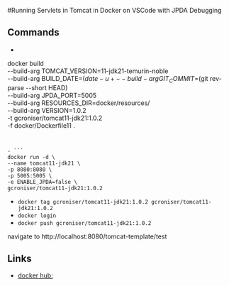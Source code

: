 #Running Servlets in Tomcat in Docker on VSCode with JPDA Debugging

## Commands
- ```
docker build \
  --build-arg TOMCAT_VERSION=11-jdk21-temurin-noble \
  --build-arg BUILD_DATE=$(date -u +%Y-%m-%dT%H:%M:%SZ) \
  --build-arg GIT_COMMIT=$(git rev-parse --short HEAD) \
  --build-arg JPDA_PORT=5005 \
  --build-arg RESOURCES_DIR=docker/resources/ \
  --build-arg VERSION=1.0.2 \
  -t gcroniser/tomcat11-jdk21:1.0.2 \
  -f docker/Dockerfile11 .
  ```


- ```
docker run -d \
  --name tomcat11-jdk21 \
  -p 8080:8080 \
  -p 5005:5005 \
  -e ENABLE_JPDA=false \
  gcroniser/tomcat11-jdk21:1.0.2
  ```

- ```docker tag gcroniser/tomcat11-jdk21:1.0.2 gcroniser/tomcat11-jdk21:1.0.2```
- ```docker login```
- ```docker push gcroniser/tomcat11-jdk21:1.0.2```


navigate to http://localhost:8080/tomcat-template/test




## Links
- [docker hub:](https://hub.docker.com/repositories/gcroniser)
